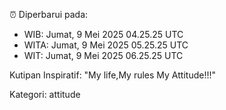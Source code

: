 ⏰ Diperbarui pada:
- WIB: Jumat, 9 Mei 2025 04.25.25 UTC
- WITA: Jumat, 9 Mei 2025 05.25.25 UTC
- WIT: Jumat, 9 Mei 2025 06.25.25 UTC

Kutipan Inspiratif:
"My life,My rules My Attitude!!!"


Kategori: attitude


